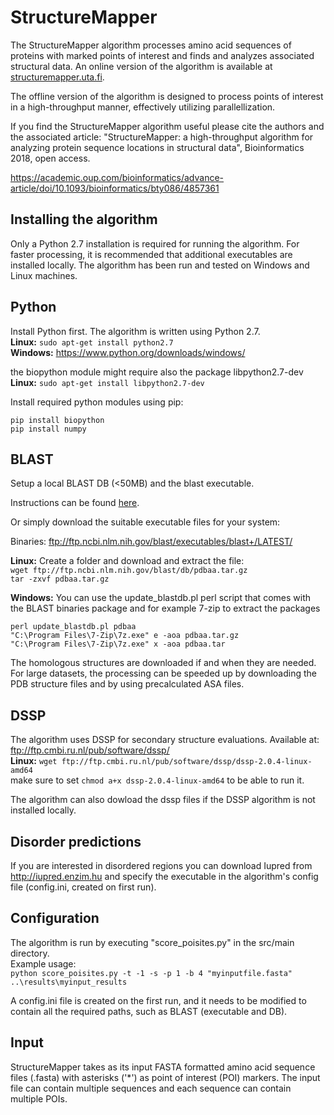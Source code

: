 # StructureMapper

The StructureMapper algorithm processes amino acid sequences of proteins with marked points of interest and finds and analyzes associated structural data. An online version of the algorithm is available at [structuremapper.uta.fi](http://structuremapper.uta.fi).

The offline version of the algorithm is designed to process points of interest in a high-throughput manner, effectively utilizing parallellization.

If you find the StructureMapper algorithm useful please cite the authors and the associated article:
"StructureMapper: a high-throughput algorithm for analyzing protein sequence locations in structural data", Bioinformatics 2018, open access.

https://academic.oup.com/bioinformatics/advance-article/doi/10.1093/bioinformatics/bty086/4857361

## Installing the algorithm

Only a Python 2.7 installation is required for running the algorithm. For faster processing, it is recommended that 
additional executables are installed locally. The algorithm has been run and tested on Windows and Linux machines.

## Python

Install Python first. The algorithm is written using Python 2.7.  
**Linux:** ```sudo apt-get install python2.7```  
**Windows:** https://www.python.org/downloads/windows/  

the biopython module might require also the package libpython2.7-dev  
**Linux:** ```sudo apt-get install libpython2.7-dev```  

Install required python modules using pip:  

```
pip install biopython  
pip install numpy  
```

## BLAST

Setup a local BLAST DB (<50MB) and the blast executable.

Instructions can be found [here](https://blast.ncbi.nlm.nih.gov/Blast.cgi?CMD=Web&PAGE_TYPE=BlastDocs&DOC_TYPE=Download).

Or simply download the suitable executable files for your system:

Binaries:
ftp://ftp.ncbi.nlm.nih.gov/blast/executables/blast+/LATEST/

**Linux:**
Create a folder and download and extract the file:  
```wget ftp://ftp.ncbi.nlm.nih.gov/blast/db/pdbaa.tar.gz```  
```tar -zxvf pdbaa.tar.gz```

**Windows:**
You can use the update_blastdb.pl perl script that comes with the BLAST binaries package and for example 7-zip to extract the packages

```
perl update_blastdb.pl pdbaa
"C:\Program Files\7-Zip\7z.exe" e -aoa pdbaa.tar.gz  
"C:\Program Files\7-Zip\7z.exe" x -aoa pdbaa.tar
```

The homologous structures are downloaded if and when they are needed. For large datasets, the processing can be speeded up by downloading the PDB structure files and by using precalculated ASA files.

## DSSP

The algorithm uses DSSP for secondary structure evaluations. 
Available at: ftp://ftp.cmbi.ru.nl/pub/software/dssp/  
**Linux:** ```wget ftp://ftp.cmbi.ru.nl/pub/software/dssp/dssp-2.0.4-linux-amd64```  
make sure to set ```chmod a+x dssp-2.0.4-linux-amd64``` to be able to run it.  

The algorithm can also dowload the dssp files if the DSSP algorithm is not installed locally.

## Disorder predictions

If you are interested in disordered regions you can download Iupred from http://iupred.enzim.hu and specify the executable in the algorithm's config file (config.ini, created on first run).

## Configuration

The algorithm is run by executing "score_poisites.py" in the src/main directory.  
Example usage:  
```python score_poisites.py -t -1 -s -p 1 -b 4 "myinputfile.fasta" ..\results\myinput_results```

A config.ini file is created on the first run, and it needs to be modified to contain all the required 
paths, such as BLAST (executable and DB).

## Input

StructureMapper takes as its input FASTA formatted amino acid sequence files (.fasta) with asterisks ('\*') as point of interest (POI) markers. The input file can contain multiple sequences and each sequence can contain multiple POIs.
